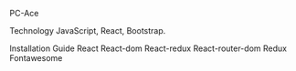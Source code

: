 PC-Ace

Technology
JavaScript, React, Bootstrap. 

Installation Guide
React
React-dom
React-redux
React-router-dom
Redux
Fontawesome